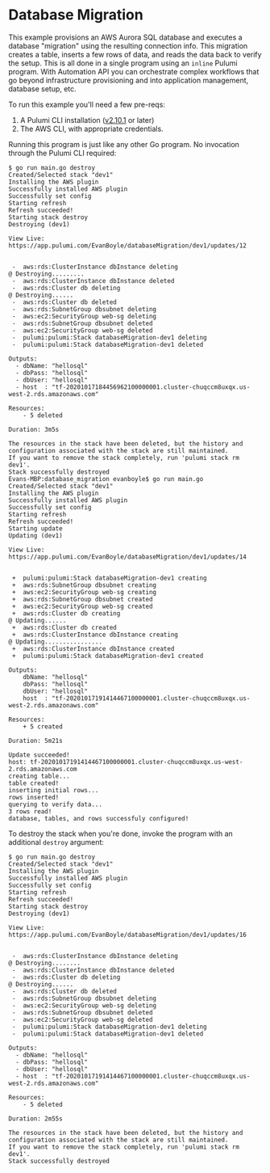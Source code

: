 # Database Migration

This example provisions an AWS Aurora SQL database and executes a database "migration" using the resulting connection info. This migration creates a table, inserts a few rows of data, and reads the data back to verify the setup. This is all done in a single program using an `inline` Pulumi program. With Automation API you can orchestrate complex workflows that go beyond infrastructure provisioning and into application management, database setup, etc.

To run this example you'll need a few pre-reqs:
1. A Pulumi CLI installation ([v2.10.1](https://www.pulumi.com/docs/get-started/install/versions/) or later)
2. The AWS CLI, with appropriate credentials.

Running this program is just like any other Go program. No invocation through the Pulumi CLI required:

```shell
$ go run main.go destroy
Created/Selected stack "dev1"
Installing the AWS plugin
Successfully installed AWS plugin
Successfully set config
Starting refresh
Refresh succeeded!
Starting stack destroy
Destroying (dev1)

View Live: https://app.pulumi.com/EvanBoyle/databaseMigration/dev1/updates/12


 -  aws:rds:ClusterInstance dbInstance deleting 
@ Destroying.........
 -  aws:rds:ClusterInstance dbInstance deleted 
 -  aws:rds:Cluster db deleting 
@ Destroying......
 -  aws:rds:Cluster db deleted 
 -  aws:rds:SubnetGroup dbsubnet deleting 
 -  aws:ec2:SecurityGroup web-sg deleting 
 -  aws:rds:SubnetGroup dbsubnet deleted 
 -  aws:ec2:SecurityGroup web-sg deleted 
 -  pulumi:pulumi:Stack databaseMigration-dev1 deleting 
 -  pulumi:pulumi:Stack databaseMigration-dev1 deleted 
 
Outputs:
  - dbName: "hellosql"
  - dbPass: "hellosql"
  - dbUser: "hellosql"
  - host  : "tf-20201017184456962100000001.cluster-chuqccm8uxqx.us-west-2.rds.amazonaws.com"

Resources:
    - 5 deleted

Duration: 3m5s

The resources in the stack have been deleted, but the history and configuration associated with the stack are still maintained. 
If you want to remove the stack completely, run 'pulumi stack rm dev1'.
Stack successfully destroyed
Evans-MBP:database_migration evanboyle$ go run main.go
Created/Selected stack "dev1"
Installing the AWS plugin
Successfully installed AWS plugin
Successfully set config
Starting refresh
Refresh succeeded!
Starting update
Updating (dev1)

View Live: https://app.pulumi.com/EvanBoyle/databaseMigration/dev1/updates/14


 +  pulumi:pulumi:Stack databaseMigration-dev1 creating 
 +  aws:rds:SubnetGroup dbsubnet creating 
 +  aws:ec2:SecurityGroup web-sg creating 
 +  aws:rds:SubnetGroup dbsubnet created 
 +  aws:ec2:SecurityGroup web-sg created 
 +  aws:rds:Cluster db creating 
@ Updating......
 +  aws:rds:Cluster db created 
 +  aws:rds:ClusterInstance dbInstance creating 
@ Updating................
 +  aws:rds:ClusterInstance dbInstance created 
 +  pulumi:pulumi:Stack databaseMigration-dev1 created 
 
Outputs:
    dbName: "hellosql"
    dbPass: "hellosql"
    dbUser: "hellosql"
    host  : "tf-20201017191414467100000001.cluster-chuqccm8uxqx.us-west-2.rds.amazonaws.com"

Resources:
    + 5 created

Duration: 5m21s

Update succeeded!
host: tf-20201017191414467100000001.cluster-chuqccm8uxqx.us-west-2.rds.amazonaws.com
creating table...
table created!
inserting initial rows...
rows inserted!
querying to verify data...
3 rows read!
database, tables, and rows successfuly configured!
```

To destroy the stack when you're done, invoke the program with an additional `destroy` argument:

```shell
$ go run main.go destroy
Created/Selected stack "dev1"
Installing the AWS plugin
Successfully installed AWS plugin
Successfully set config
Starting refresh
Refresh succeeded!
Starting stack destroy
Destroying (dev1)

View Live: https://app.pulumi.com/EvanBoyle/databaseMigration/dev1/updates/16


 -  aws:rds:ClusterInstance dbInstance deleting 
@ Destroying........
 -  aws:rds:ClusterInstance dbInstance deleted 
 -  aws:rds:Cluster db deleting 
@ Destroying......
 -  aws:rds:Cluster db deleted 
 -  aws:rds:SubnetGroup dbsubnet deleting 
 -  aws:ec2:SecurityGroup web-sg deleting 
 -  aws:rds:SubnetGroup dbsubnet deleted 
 -  aws:ec2:SecurityGroup web-sg deleted 
 -  pulumi:pulumi:Stack databaseMigration-dev1 deleting 
 -  pulumi:pulumi:Stack databaseMigration-dev1 deleted 
 
Outputs:
  - dbName: "hellosql"
  - dbPass: "hellosql"
  - dbUser: "hellosql"
  - host  : "tf-20201017191414467100000001.cluster-chuqccm8uxqx.us-west-2.rds.amazonaws.com"

Resources:
    - 5 deleted

Duration: 2m55s

The resources in the stack have been deleted, but the history and configuration associated with the stack are still maintained. 
If you want to remove the stack completely, run 'pulumi stack rm dev1'.
Stack successfully destroyed
```